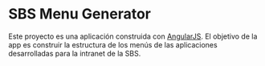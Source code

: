 # SBS Menu Generator

Este proyecto es una aplicación construida con [AngularJS](http://angularjs.org/).
El objetivo de la app es construir la estructura de los menús de las aplicaciones desarrolladas para la intranet de la SBS.